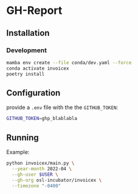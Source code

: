# GH-Report

## Installation

### Development

```bash
mamba env create --file conda/dev.yaml --force
conda activate invoicex
poetry install
```

## Configuration

provide a `.env` file with the the `GITHUB_TOKEN`:

```bash
GITHUB_TOKEN=ghp_blablabla
```
## Running

Example:

```bash
python invoicex/main.py \
  --year-month 2022-04 \
  --gh-user $USER \
  --gh-org osl-incubator/invoicex \
  --timezone "-0400"
```
